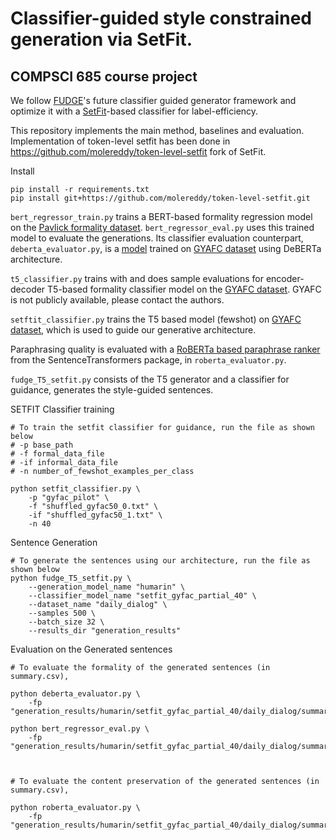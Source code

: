 # Classifier-guided style constrained generation via SetFit.

## COMPSCI 685 course project 


We follow [FUDGE](https://arxiv.org/pdf/2104.05218)'s future classifier guided generator framework and optimize it with a [SetFit](https://arxiv.org/pdf/2209.11055)-based classifier for label-efficiency.

This repository implements the main method, baselines and evaluation. Implementation of token-level setfit has been done in https://github.com/molereddy/token-level-setfit fork of SetFit.

Install
```
pip install -r requirements.txt
pip install git+https://github.com/molereddy/token-level-setfit.git
```

`bert_regressor_train.py` trains a BERT-based formality regression model on the [Pavlick formality dataset](https://huggingface.co/datasets/osyvokon/pavlick-formality-scores). `bert_regressor_eval.py` uses this trained model to evaluate the generations. Its classifier evaluation counterpart, `deberta_evaluator.py`, is a [model](https://huggingface.co/s-nlp/deberta-large-formality-ranker) trained on [GYAFC dataset](https://arxiv.org/abs/1803.06535) using DeBERTa architecture. 

`t5_classifier.py` trains with and does sample evaluations for encoder-decoder T5-based formality classifier model on the [GYAFC dataset](https://arxiv.org/abs/1803.06535). GYAFC is not publicly available, please contact the authors.

`setftit_classifier.py` trains the T5 based model (fewshot) on [GYAFC dataset](https://arxiv.org/abs/1803.06535), which is used to guide our generative architecture. 

Paraphrasing quality is evaluated with a [RoBERTa based paraphrase ranker](https://huggingface.co/cross-encoder/nli-roberta-base) from the SentenceTransformers package, in `roberta_evaluator.py`.

`fudge_T5_setfit.py` consists of the T5 generator and a classifier for guidance, generates the style-guided sentences.

SETFIT Classifier training
```
# To train the setfit classifier for guidance, run the file as shown below
# -p base_path
# -f formal_data_file
# -if informal_data_file
# -n number_of_fewshot_examples_per_class

python setfit_classifier.py \
    -p "gyfac_pilot" \
    -f "shuffled_gyfac50_0.txt" \
    -if "shuffled_gyfac50_1.txt" \
    -n 40
```

Sentence Generation 
```
# To generate the sentences using our architecture, run the file as shown below
python fudge_T5_setfit.py \
    --generation_model_name "humarin" \
    --classifier_model_name "setfit_gyfac_partial_40" \
    --dataset_name "daily_dialog" \
    --samples 500 \
    --batch_size 32 \
    --results_dir "generation_results"
```
Evaluation on the Generated sentences
```
# To evaluate the formality of the generated sentences (in summary.csv), 

python deberta_evaluator.py \
    -fp "generation_results/humarin/setfit_gyfac_partial_40/daily_dialog/summary.csv"

python bert_regressor_eval.py \
    -fp "generation_results/humarin/setfit_gyfac_partial_40/daily_dialog/summary.csv"



# To evaluate the content preservation of the generated sentences (in summary.csv),

python roberta_evaluator.py \
    -fp "generation_results/humarin/setfit_gyfac_partial_40/daily_dialog/summary.csv"
```
